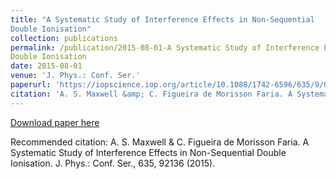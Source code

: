 ```yaml
---
title: "A Systematic Study of Interference Effects in Non-Sequential
Double Ionisation"
collection: publications
permalink: /publication/2015-08-01-A Systematic Study of Interference Effects in Non-Sequential
Double Ionisation
date: 2015-08-01
venue: 'J. Phys.: Conf. Ser.'
paperurl: 'https://iopscience.iop.org/article/10.1088/1742-6596/635/9/092136/meta'
citation: 'A. S. Maxwell &amp; C. Figueira de Morisson Faria. A Systematic Study of Interference Effects in Non-Sequential Double Ionisation. J. Phys.: Conf. Ser., 635, 92136 (2015).'
---
```

[Download paper here](https://iopscience.iop.org/article/10.1088/1742-6596/635/9/092136/meta)

Recommended citation: A. S. Maxwell & C. Figueira de Morisson Faria. A Systematic Study of Interference Effects in Non-Sequential Double Ionisation. J. Phys.: Conf. Ser., 635, 92136 (2015).